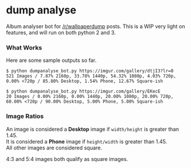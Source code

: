 # dump analyse

Album analyser bot for [/r/wallpaperdump](https://reddit.com/r/wallpaperdump) posts. This is a WIP very light on features, and will run on both python 2 and 3.

### What Works

Here are some sample outputs so far.

`$ python dumpanalyse_bot.py https://imgur.com/gallery/dtjI3?lr=0`  
`521 Images / 7.87% 2160p, 33.78% 1440p, 54.32% 1080p, 4.03% 720p, 0.00% <720p / 85.80% Desktop, 1.54% Phone, 12.67% Square-ish`

`$ python dumpanalyse_bot.py https://imgur.com/gallery/EKecE`  
`20 Images / 0.00% 2160p, 0.00% 1440p, 20.00% 1080p, 20.00% 720p, 60.00% <720p / 90.00% Desktop, 5.00% Phone, 5.00% Square-ish`

### Image Ratios

An image is considered a **Desktop** image if `width/height` is greater than 1.45.  
It is considered a **Phone** image if `height/width` is greater than 1.45.  
All other images are considered square.

4:3 and 5:4 images both qualify as square images.
